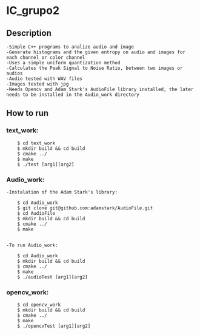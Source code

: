 # IC_grupo2

## Description

	-Simple C++ programs to analize audio and image
	-Generate histograms and the given entropy on audio and images for each channel or color channel
	-Uses a simple uniform quantization method
	-Calculates the Peak Signal to Noise Ratio, between two images or audios
	-Audio tested with WAV files
	-Images tested with jpg
	-Needs Opencv and Adam Stark's AudioFile library installed, the later needs to be installed in the Audio_work directory

## How to run
### text_work:
		$ cd text_work
		$ mkdir build && cd build
		$ cmake ../
		$ make
		$ ./test [arg1][arg2]

### Audio_work:
  
	-Instalation of the Adam Stark's library:
		
		$ cd Audio_work    
		$ git clone git@github.com:adamstark/AudioFile.git
		$ cd AudioFile
		$ mkdir build && cd build
		$ cmake ../
		$ make

  
	-To run Audio_work:
    
		$ cd Audio_work
		$ mkdir build && cd build
		$ cmake ../
		$ make
		$ ./audioTest [arg1][arg2]
### opencv_work:
    
		$ cd opencv_work
		$ mkdir build && cd build
		$ cmake ../
		$ make
		$ ./opencvTest [arg1][arg2]

```
```
